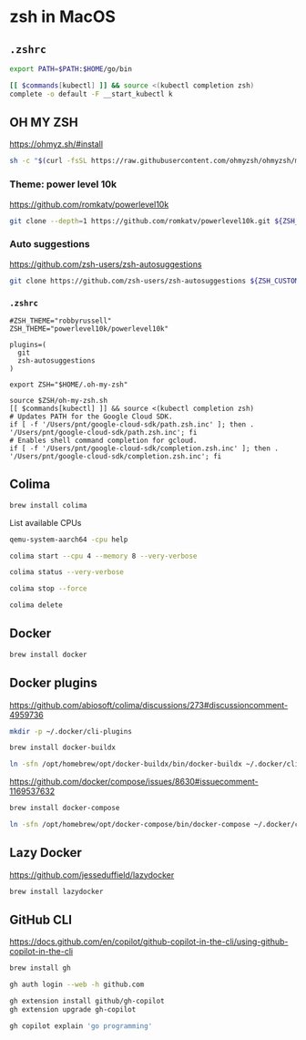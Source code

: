 # zsh in MacOS

## `.zshrc`

```zsh
export PATH=$PATH:$HOME/go/bin

[[ $commands[kubectl] ]] && source <(kubectl completion zsh)
complete -o default -F __start_kubectl k
```

## OH MY ZSH

https://ohmyz.sh/#install

```sh
sh -c "$(curl -fsSL https://raw.githubusercontent.com/ohmyzsh/ohmyzsh/master/tools/install.sh)"
```

### Theme: power level 10k

https://github.com/romkatv/powerlevel10k

```sh
git clone --depth=1 https://github.com/romkatv/powerlevel10k.git ${ZSH_CUSTOM:-$HOME/.oh-my-zsh/custom}/themes/powerlevel10k
```

### Auto suggestions

https://github.com/zsh-users/zsh-autosuggestions

```sh
git clone https://github.com/zsh-users/zsh-autosuggestions ${ZSH_CUSTOM:-~/.oh-my-zsh/custom}/plugins/zsh-autosuggestions
```

### `.zshrc`

```shell
#ZSH_THEME="robbyrussell"
ZSH_THEME="powerlevel10k/powerlevel10k"

plugins=( 
  git
  zsh-autosuggestions
)

export ZSH="$HOME/.oh-my-zsh"

source $ZSH/oh-my-zsh.sh
[[ $commands[kubectl] ]] && source <(kubectl completion zsh)
# Updates PATH for the Google Cloud SDK.
if [ -f '/Users/pnt/google-cloud-sdk/path.zsh.inc' ]; then . '/Users/pnt/google-cloud-sdk/path.zsh.inc'; fi
# Enables shell command completion for gcloud.
if [ -f '/Users/pnt/google-cloud-sdk/completion.zsh.inc' ]; then . '/Users/pnt/google-cloud-sdk/completion.zsh.inc'; fi
```

## Colima

```sh
brew install colima
```

List available CPUs
```sh
qemu-system-aarch64 -cpu help
```

```sh
colima start --cpu 4 --memory 8 --very-verbose
```

```sh
colima status --very-verbose
```

```sh
colima stop --force
```

```sh
colima delete
```

## Docker

```sh
brew install docker
```

## Docker plugins

https://github.com/abiosoft/colima/discussions/273#discussioncomment-4959736

```sh
mkdir -p ~/.docker/cli-plugins
```

```sh
brew install docker-buildx
```

```sh
ln -sfn /opt/homebrew/opt/docker-buildx/bin/docker-buildx ~/.docker/cli-plugins/docker-buildx
```

https://github.com/docker/compose/issues/8630#issuecomment-1169537632

```sh
brew install docker-compose
```

```sh
ln -sfn /opt/homebrew/opt/docker-compose/bin/docker-compose ~/.docker/cli-plugins/docker-compose
```

## Lazy Docker

https://github.com/jesseduffield/lazydocker

```sh
brew install lazydocker
```

## GitHub CLI

https://docs.github.com/en/copilot/github-copilot-in-the-cli/using-github-copilot-in-the-cli

```sh
brew install gh
```

```sh
gh auth login --web -h github.com
```

```sh
gh extension install github/gh-copilot
gh extension upgrade gh-copilot
```

```sh
gh copilot explain 'go programming'
```
